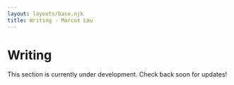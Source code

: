 ```yaml
---
layout: layouts/base.njk
title: Writing - Marcus Lau
---
```


# Writing

<div class="italic text-gray-600 border-l-4 border-gray-300 pl-4 my-6">
    This section is currently under development. Check back soon for updates!
</div>